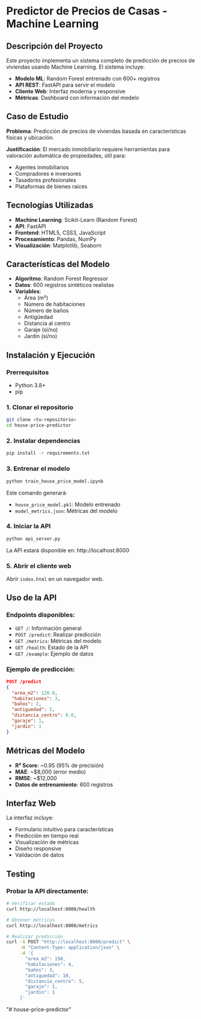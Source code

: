 # Predictor de Precios de Casas - Machine Learning

## Descripción del Proyecto

Este proyecto implementa un sistema completo de predicción de precios de viviendas usando Machine Learning. El sistema incluye:

- **Modelo ML**: Random Forest entrenado con 600+ registros
- **API REST**: FastAPI para servir el modelo
- **Cliente Web**: Interfaz moderna y responsive
- **Métricas**: Dashboard con información del modelo

## Caso de Estudio

**Problema**: Predicción de precios de viviendas basada en características físicas y ubicación.

**Justificación**: El mercado inmobiliario requiere herramientas para valoración automática de propiedades, útil para:
- Agentes inmobiliarios
- Compradores e inversores
- Tasadores profesionales
- Plataformas de bienes raíces

## Tecnologías Utilizadas

- **Machine Learning**: Scikit-Learn (Random Forest)
- **API**: FastAPI
- **Frontend**: HTML5, CSS3, JavaScript
- **Procesamiento**: Pandas, NumPy
- **Visualización**: Matplotlib, Seaborn

## Características del Modelo

- **Algoritmo**: Random Forest Regressor
- **Datos**: 600 registros sintéticos realistas
- **Variables**:
  - Área (m²)
  - Número de habitaciones
  - Número de baños
  - Antigüedad
  - Distancia al centro
  - Garaje (sí/no)
  - Jardín (sí/no)

## Instalación y Ejecución

### Prerrequisitos
- Python 3.8+
- pip

### 1. Clonar el repositorio
```bash
git clone <tu-repositorio>
cd house-price-predictor
```

### 2. Instalar dependencias
```bash
pip install -r requirements.txt
```

### 3. Entrenar el modelo
```bash
python train_house_price_model.ipynb
```
Este comando generará:
- `house_price_model.pkl`: Modelo entrenado
- `model_metrics.json`: Métricas del modelo

### 4. Iniciar la API
```bash
python api_server.py
```
La API estará disponible en: http://localhost:8000

### 5. Abrir el cliente web
Abrir `index.html` en un navegador web.

## Uso de la API

### Endpoints disponibles:

- `GET /`: Información general
- `POST /predict`: Realizar predicción
- `GET /metrics`: Métricas del modelo
- `GET /health`: Estado de la API
- `GET /example`: Ejemplo de datos

### Ejemplo de predicción:
```json
POST /predict
{
  "area_m2": 120.0,
  "habitaciones": 3,
  "baños": 2,
  "antiguedad": 5,
  "distancia_centro": 8.0,
  "garaje": 1,
  "jardin": 1
}
```

## Métricas del Modelo

- **R² Score**: ~0.95 (95% de precisión)
- **MAE**: ~$8,000 (error medio)
- **RMSE**: ~$12,000
- **Datos de entrenamiento**: 600 registros

## Interfaz Web

La interfaz incluye:
- Formulario intuitivo para características
- Predicción en tiempo real
- Visualización de métricas
- Diseño responsive
- Validación de datos

## Testing

### Probar la API directamente:
```bash
# Verificar estado
curl http://localhost:8000/health

# Obtener métricas
curl http://localhost:8000/metrics

# Realizar predicción
curl -X POST "http://localhost:8000/predict" \
     -H "Content-Type: application/json" \
     -d '{
       "area_m2": 150,
       "habitaciones": 4,
       "baños": 3,
       "antiguedad": 10,
       "distancia_centro": 5,
       "garaje": 1,
       "jardin": 1
     }'
```










"# house-price-predictor" 
